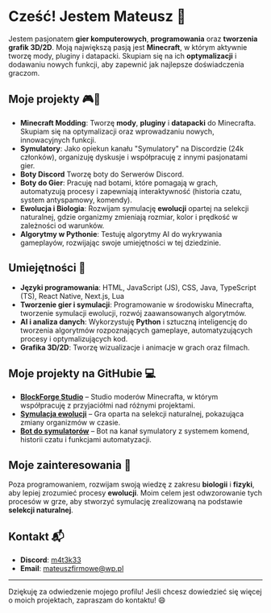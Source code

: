 # Cześć! Jestem Mateusz 👋

Jestem pasjonatem **gier komputerowych**, **programowania** oraz **tworzenia grafik 3D/2D**. Moją największą pasją jest **Minecraft**, w którym aktywnie tworzę mody, pluginy i datapacki. Skupiam się na ich **optymalizacji** i dodawaniu nowych funkcji, aby zapewnić jak najlepsze doświadczenia graczom.

## Moje projekty 🎮🔧

- **Minecraft Modding**: Tworzę **mody**, **pluginy** i **datapacki** do Minecrafta. Skupiam się na optymalizacji oraz wprowadzaniu nowych, innowacyjnych funkcji.
- **Symulatory**: Jako opiekun kanału "Symulatory" na Discordzie (24k członków), organizuję dyskusje i współpracuję z innymi pasjonatami gier.
- **Boty Discord** Tworzę boty do Serwerów Discord.
- **Boty do Gier**: Pracuję nad botami, które pomagają w grach, automatyzują procesy i zapewniają interaktywność (historia czatu, system antyspamowy, komendy).
- **Ewolucja i Biologia**: Rozwijam symulację **ewolucji** opartej na selekcji naturalnej, gdzie organizmy zmieniają rozmiar, kolor i prędkość w zależności od warunków.
- **Algorytmy w Pythonie**: Testuję algorytmy AI do wykrywania gameplayów, rozwijając swoje umiejętności w tej dziedzinie.

## Umiejętności 🚀

- **Języki programowania**: HTML, JavaScript (JS), CSS, Java, TypeScript (TS), React Native, Next.js, Lua
- **Tworzenie gier i symulacji**: Programowanie w środowisku Minecrafta, tworzenie symulacji ewolucji, rozwój zaawansowanych algorytmów.
- **AI i analiza danych**: Wykorzystuję **Python** i sztuczną inteligencję do tworzenia algorytmów rozpoznających gameplaye, automatyzujących procesy i optymalizujących kod.
- **Grafika 3D/2D**: Tworzę wizualizacje i animacje w grach oraz filmach.

## Moje projekty na GitHubie 💻

- **[BlockForge Studio](https://github.com/BlockForge-Studio)** – Studio moderów Minecrafta, w którym współpracuję z przyjaciółmi nad różnymi projektami.
- **[Symulacja ewolucji](#)** – Gra oparta na selekcji naturalnej, pokazująca zmiany organizmów w czasie.
- **[Bot do symulatorów](#)** – Bot na kanał symulatory z systemem komend, historii czatu i funkcjami automatyzacji.

## Moje zainteresowania 🌱

Poza programowaniem, rozwijam swoją wiedzę z zakresu **biologii** i **fizyki**, aby lepiej zrozumieć procesy **ewolucji**. Moim celem jest odwzorowanie tych procesów w grze, aby stworzyć symulację zrealizowaną na podstawie **selekcji naturalnej**. 

## Kontakt 📬

- **Discord**: [m4t3k33](#)
- **Email**: [mateuszfirmowe@wp.pl](mailto:mateuszfirmowe@wp.pl)

---

Dziękuję za odwiedzenie mojego profilu! Jeśli chcesz dowiedzieć się więcej o moich projektach, zapraszam do kontaktu! 😄
